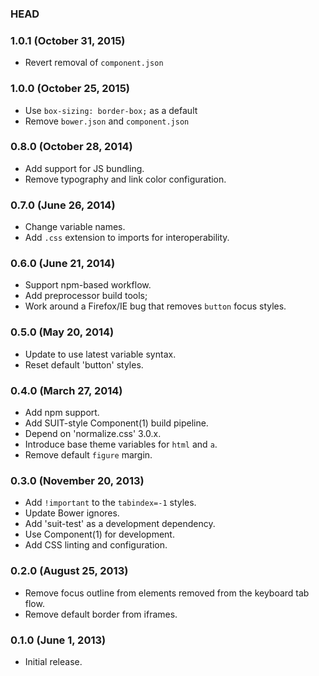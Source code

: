 ### HEAD

### 1.0.1 (October 31, 2015)

* Revert removal of `component.json`

### 1.0.0 (October 25, 2015)

* Use `box-sizing: border-box;` as a default
* Remove `bower.json` and `component.json`

### 0.8.0 (October 28, 2014)

* Add support for JS bundling.
* Remove typography and link color configuration.

### 0.7.0 (June 26, 2014)

* Change variable names.
* Add `.css` extension to imports for interoperability.

### 0.6.0 (June 21, 2014)

* Support npm-based workflow.
* Add preprocessor build tools;
* Work around a Firefox/IE bug that removes `button` focus styles.

### 0.5.0 (May 20, 2014)

* Update to use latest variable syntax.
* Reset default 'button' styles.

### 0.4.0 (March 27, 2014)

* Add npm support.
* Add SUIT-style Component(1) build pipeline.
* Depend on 'normalize.css' 3.0.x.
* Introduce base theme variables for `html` and `a`.
* Remove default `figure` margin.

### 0.3.0 (November 20, 2013)

* Add `!important` to the `tabindex=-1` styles.
* Update Bower ignores.
* Add 'suit-test' as a development dependency.
* Use Component(1) for development.
* Add CSS linting and configuration.

### 0.2.0 (August 25, 2013)

* Remove focus outline from elements removed from the keyboard tab flow.
* Remove default border from iframes.

### 0.1.0 (June 1, 2013)

* Initial release.
